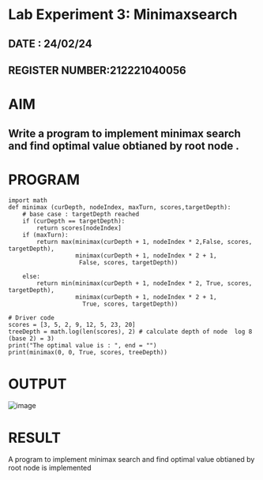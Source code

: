 # Lab Experiment 3: Minimaxsearch
## DATE : 24/02/24
## REGISTER NUMBER:212221040056
# AIM
## Write a program to implement minimax search and find optimal value obtianed by root node .
# PROGRAM
```
import math
def minimax (curDepth, nodeIndex, maxTurn, scores,targetDepth):
    # base case : targetDepth reached
    if (curDepth == targetDepth):
        return scores[nodeIndex]
    if (maxTurn):
        return max(minimax(curDepth + 1, nodeIndex * 2,False, scores, targetDepth),
                   minimax(curDepth + 1, nodeIndex * 2 + 1,
                    False, scores, targetDepth))
     
    else:
        return min(minimax(curDepth + 1, nodeIndex * 2, True, scores, targetDepth),
                   minimax(curDepth + 1, nodeIndex * 2 + 1,
                     True, scores, targetDepth))
     
# Driver code
scores = [3, 5, 2, 9, 12, 5, 23, 20]
treeDepth = math.log(len(scores), 2) # calculate depth of node  log 8 (base 2) = 3)
print("The optimal value is : ", end = "")
print(minimax(0, 0, True, scores, treeDepth))
```
# OUTPUT
![image](https://github.com/HibaRajarajeswari/MINIMAX-SEARCH/assets/129970809/7785d48c-8afd-4a61-993e-6a592c9409bf)

# RESULT
A program to implement minimax search and find optimal value obtianed by root node is implemented
